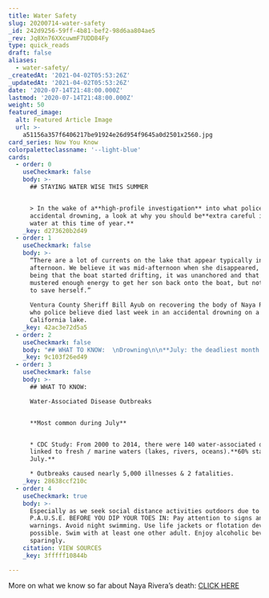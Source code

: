 ```yaml
---
title: Water Safety
slug: 20200714-water-safety
_id: 242d9256-59ff-4b81-bef2-98d6aa804ae5
_rev: Jq8Xn76XXcuwmF7UDD84Fy
type: quick_reads
draft: false
aliases:
  - water-safety/
_createdAt: '2021-04-02T05:53:26Z'
_updatedAt: '2021-04-02T05:53:26Z'
date: '2020-07-14T21:48:00.000Z'
lastmod: '2020-07-14T21:48:00.000Z'
weight: 50
featured_image:
  alt: Featured Article Image
  url: >-
    a51156a357f6406217be91924e26d954f9645a0d2501x2560.jpg
card_series: Now You Know
colorpaletteclassname: '--light-blue'
cards:
  - order: 0
    useCheckmark: false
    body: >-
      ## STAYING WATER WISE THIS SUMMER


      > In the wake of a**high-profile investigation** into what police call an
      accidental drowning, a look at why you should be**extra careful in the
      water at this time of year.**
    _key: d273620b2d49
  - order: 1
    useCheckmark: false
    body: >-
      “There are a lot of currents on the lake that appear typically in the
      afternoon. We believe it was mid-afternoon when she disappeared, the idea
      being that the boat started drifting, it was unanchored and that she
      mustered enough energy to get her son back onto the boat, but not enough
      to save herself.”  
        
      Ventura County Sheriff Bill Ayub on recovering the body of Naya Rivera,
      who police believe died last week in an accidental drowning on a
      California lake.
    _key: 42ac3e72d5a5
  - order: 2
    useCheckmark: false
    body: "## WHAT TO KNOW:  \nDrowning\n\n**July: the deadliest month for drowning**\n\n* Drowning is the**#1 cause of accidental deaths in children** ages 1 to 4.\n* **_For all ages,_** drowning is the**#5 cause of accidental deaths.**\n* Men & boys are more likely to drown;\_**80% of deaths are male**.\n* **Alcohol use** is involved in up to 70% of drowning deaths."
    _key: 9c103f26ed49
  - order: 3
    useCheckmark: false
    body: >-
      ## WHAT TO KNOW:  

      Water-Associated Disease Outbreaks


      **Most common during July**


      * CDC Study: From 2000 to 2014, there were 140 water-associated outbreaks
      linked to fresh / marine waters (lakes, rivers, oceans).**60% started in
      July.**

      * Outbreaks caused nearly 5,000 illnesses & 2 fatalities.
    _key: 28638ccf210c
  - order: 4
    useCheckmark: true
    body: >-
      Especially as we seek social distance activities outdoors due to COVID-19:
      P.A.U.S.E. BEFORE YOU DIP YOUR TOES IN: Pay attention to signs and caution
      warnings. Avoid night swimming. Use life jackets or flotation devices when
      possible. Swim with at least one other adult. Enjoy alcoholic beverages
      sparingly.
    citation: VIEW SOURCES
    _key: 3fffff10844b

---
```

More on what we know so far about Naya Rivera’s death: [CLICK HERE](https://www.cnn.com/2020/07/13/entertainment/naya-rivera-search-body-found/index.html?utm_source=twCNNi&utm_term=link&utm_medium=social&utm_content=2020-07-13T21%3A21%3A00)